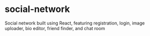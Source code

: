 # social-network
Social network built using React, featuring registration, login, image uploader, bio editor, friend finder, and chat room

